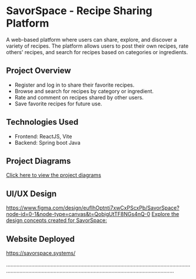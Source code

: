 # SavorSpace - Recipe Sharing Platform

A web-based platform where users can share, explore, and discover a variety of recipes. The platform allows users to post their own recipes, rate others' recipes, and search for recipes based on categories or ingredients.


## Project Overview
- Register and log in to share their favorite recipes.
- Browse and search for recipes by category or ingredient.
- Rate and comment on recipes shared by other users.
- Save favorite recipes for future use.


## Technologies Used

- Frontend: ReactJS, Vite
- Backend: Spring boot Java


## Project Diagrams
[Click here to view the project diagrams](https://cebuinstituteoftechnology-my.sharepoint.com/:b:/g/personal/jaredkarl_omen_cit_edu/EW4NR6RHSitOm5iFY4AfwO8B9u5TvFCBnFdUmPBTrMS6Xw?e=Luh1Yg)

## UI/UX Design
https://www.figma.com/design/eufIhOptnti7xwCxPScxPb/SavorSpace?node-id=0-1&node-type=canvas&t=QobigUtTF8NGs4nQ-0
[Explore the design concepts created for SavorSpace:]([URL](https://www.figma.com/design/eufIhOptnti7xwCxPScxPb/SavorSpace?node-id=0-1&node-type=canvas&t=QobigUtTF8NGs4nQ-0))

## Website Deployed
https://savorspace.systems/

.............................................................................................................................................................................................................................................


